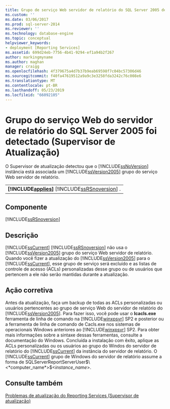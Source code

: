 ```yaml
---
title: Grupo de serviço Web servidor de relatório do SQL Server 2005 detectado (Supervisor de atualização) | Microsoft Docs
ms.custom: ''
ms.date: 03/06/2017
ms.prod: sql-server-2014
ms.reviewer: ''
ms.technology: database-engine
ms.topic: conceptual
helpviewer_keywords:
- deployment [Reporting Services]
ms.assetid: 699d24eb-7756-4b41-9294-ef1a94b2f267
author: markingmyname
ms.author: maghan
manager: craigg
ms.openlocfilehash: 4f379675a4d7b37b9eab69598f7c04bc57306d46
ms.sourcegitcommit: f40fa47619512a9a9c3e3258fda3242c76c008e6
ms.translationtype: MT
ms.contentlocale: pt-BR
ms.lasthandoff: 05/23/2019
ms.locfileid: "66092105"
---
```

# <a name="sql-server-2005-report-server-web-service-group-detected-upgrade-advisor"></a>Grupo do serviço Web do servidor de relatório do SQL Server 2005 foi detectado (Supervisor de Atualização)
  O Supervisor de atualização detectou que o [!INCLUDE[ssNoVersion](../../includes/ssnoversion-md.md)] instância está associada um [!INCLUDE[ssVersion2005](../../includes/ssversion2005-md.md)] grupo do serviço Web servidor de relatório.  
  
||  
|-|  
|**[!INCLUDE[applies](../../includes/applies-md.md)]**  [!INCLUDE[ssRSnoversion](../../includes/ssrsnoversion-md.md)] .|  
  
## <a name="component"></a>Componente  
 [!INCLUDE[ssRSnoversion](../../includes/ssrsnoversion-md.md)]  
  
## <a name="description"></a>Descrição  
 [!INCLUDE[ssCurrent](../../includes/sscurrent-md.md)] [!INCLUDE[ssRSnoversion](../../includes/ssrsnoversion-md.md)] não usa o [!INCLUDE[ssVersion2005](../../includes/ssversion2005-md.md)] grupo do serviço Web servidor de relatório. Quando você fizer a atualização do [!INCLUDE[ssVersion2005](../../includes/ssversion2005-md.md)] para o [!INCLUDE[ssCurrent](../../includes/sscurrent-md.md)], esse grupo de serviço será excluído e as listas de controle de acesso (ACLs) personalizadas desse grupo ou de usuários que pertencem a ele não serão mantidas durante a atualização.  
  
## <a name="corrective-action"></a>Ação corretiva  
 Antes da atualização, faça um backup de todas as ACLs personalizadas ou usuários pertencentes ao grupo de serviço Web do servidor de relatório do [!INCLUDE[ssVersion2005](../../includes/ssversion2005-md.md)]. Para fazer isso, você pode usar o **Icacls.exe** ferramenta de linha de comando na [!INCLUDE[winxpsvr](../../includes/winxpsvr-md.md)] SP2 e posterior ou a ferramenta de linha de comando de Cacls.exe nos sistemas de operacionais Windows anteriores ao [!INCLUDE[winxpsvr](../../includes/winxpsvr-md.md)] SP2. Para obter mais informações sobre a sintaxe dessas ferramentas, consulte a documentação do Windows. Concluída a instalação com êxito, aplique as ACLs personalizadas ou os usuários ao grupo do Windos do servidor de relatório do [!INCLUDE[ssCurrent](../../includes/sscurrent-md.md)] da instância do servidor de relatório. O [!INCLUDE[ssCurrent](../../includes/sscurrent-md.md)] grupo de Windows do servidor de relatório assume a forma de SQLServerReportServerUser$\<*computer_name*>$\<*instance_name*>.  
  
## <a name="see-also"></a>Consulte também  
 [Problemas de atualização do Reporting Services &#40;Supervisor de atualização&#41;](../../../2014/sql-server/install/reporting-services-upgrade-issues-upgrade-advisor.md)  
  
  
